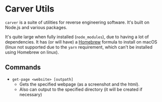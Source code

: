 # Carver Utils

`carver` is a suite of utilities for reverse engineering software. It's built on Node.js and various packages.

It's quite large when fully installed (`node_modules`), due to having a lot of dependencies. It has (or will have) a [Homebrew](https://brew.sh/) formula to install on macOS (linux not supported due to the `yarn` requirement, which can't be installed using Homebrew on linux).

## Commands

-   `get-page <website> [outpath]`
    -   Gets the specified webpage (as a screenshot and the html).
    -   Also can output to the specified directory (it will be created if necessary)
